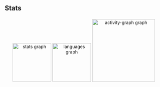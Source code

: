 <h2 align="left">Stats</h2>

###

<div align="center">
  <img src="https://github-readme-stats.vercel.app/api?username=AlanOliveira1998&hide_title=false&hide_rank=false&show_icons=true&include_all_commits=true&count_private=true&disable_animations=false&theme=gruvbox_light&locale=pt-br&hide_border=false&order=1" height="123" alt="stats graph"  />
  <img src="https://github-readme-stats.vercel.app/api/top-langs?username=AlanOliveira1998&locale=pt-br&hide_title=false&layout=compact&card_width=320&langs_count=6&theme=gruvbox_light&hide_border=false&order=2" height="123" alt="languages graph"  />
  <img src="https://github-readme-activity-graph.vercel.app/graph?username=AlanOliveira1998&radius=16&theme=gruvbox&area=true&order=5&hide_border=true&hide_title=true" height="200" alt="activity-graph graph"  />
</div>

###
